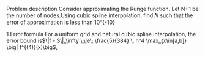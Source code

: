 Problem description
Consider approximating the Runge function. Let N+1 be the number of nodes.Using cubic spline interpolation, find 𝑁 such that the error of approximation is less than 10^{-10}

1.Error formula
For a uniform grid and natural cubic spline interpolation, the error bound is$\|f - S\|_\infty \;\le\; \frac{5}{384} \, h^4 \max_{x\in[a,b]} \big| f^{(4)}(x)\big$,
